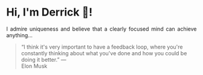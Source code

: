 # Hi, I'm Derrick 👋!
<p align="justify">I admire uniqueness and believe that a clearly focused mind can achieve anything...</p> 
<!-- #quote-start -->
<blockquote>&ldquo;I think it's very important to have a feedback loop, where you're constantly thinking about what you've done and how you could be doing it better.&rdquo; &mdash; <footer>Elon Musk</footer></blockquote>
<!-- #quote-end -->
